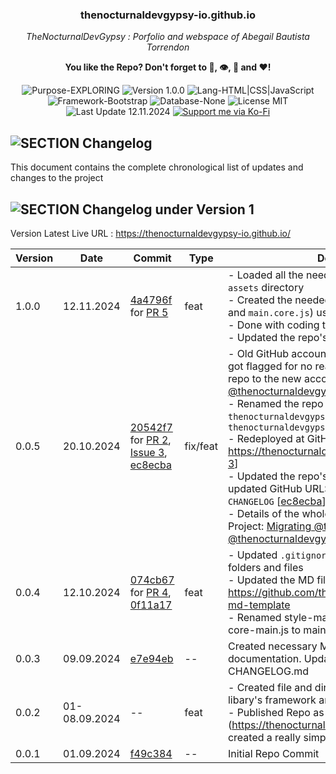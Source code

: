 <!-- <p align="center"><img src="/md_assets/octocat.gif" alt="Logo" width="130" height="130"></p> --> 
<h3 align="center">thenocturnaldevgypsy-io.github.io</h3>
<p align="center"><em>TheNocturnalDevGypsy : Porfolio and webspace of Abegail Bautista Torrendon</em></p>
<p align="center"><strong>You like the Repo? Don't forget to 🌟, 👁️, 🔱 and ❤️!</strong></p>
<p align="center">
   <img src="https://img.shields.io/badge/Purpose-EXPLORING-%2300416a?logoColor=white&labelColor=%2300416a&color=%2324292e&textColor=white" alt="Purpose-EXPLORING">
   <img src="https://img.shields.io/badge/Version-1.0.0-%2300416a?logoColor=white&labelColor=%2300416a&color=%2324292e&textColor=white" alt="Version 1.0.0">
   <img src="https://img.shields.io/badge/Lang-HTML%20|%20CSS%20|%20JavaScript-%2300416a?logoColor=white&labelColor=%2300416a&color=%2324292e&textColor=white" alt="Lang-HTML|CSS|JavaScript">
   <img src="https://img.shields.io/badge/Framework-Bootstrap-%2300416a?logoColor=white&labelColor=%2300416a&color=%2324292e&textColor=white" alt="Framework-Bootstrap">
   <img src="https://img.shields.io/badge/Database-None-%2300416a?logoColor=white&labelColor=%2300416a&color=%2324292e&textColor=white" alt="Database-None">
   <img src="https://img.shields.io/badge/License-MIT-%2300416a?logoColor=white&labelColor=%2300416a&color=%2324292e&textColor=white" alt="License MIT">
   <img src="https://img.shields.io/badge/Last%20Update-12.11.2024-%2300416a?logoColor=white&labelColor=%2300416a&color=%2324292e&textColor=white" alt="Last Update 12.11.2024">
   <a href="https://ko-fi.com/thenocturnaldevgypsy">
      <img src="https://img.shields.io/badge/Support%20me%20via%20Ko--Fi-%2300416a?logo=ko-fi&logoColor=white&color=%2300416a&textColor=white" alt="Support me via Ko-Fi">
   </a>
</p>

## ![SECTION Changelog](https://custom-icon-badges.demolab.com/badge/-Changelog-2471AE?logo=log&logoColor=white&labelColor=2471AE)
This document contains the complete chronological list of updates and changes to the project

## ![SECTION Changelog under Version 1](https://custom-icon-badges.demolab.com/badge/-Changelog%20under%20Version%201-24292e?logo=flame&logoColor=white&labelColor=00416a)

Version Latest Live URL : https://thenocturnaldevgypsy-io.github.io/

| Version | Date | Commit | Type | Description |
| ------------- | ------------- | ------------- | ------------- | ------------- |
| 1.0.0 | 12.11.2024 | [4a4796f](https://github.com/thenocturnaldevgypsy-io/thenocturnaldevgypsy-io.github.io/commit/4a4796f4930206392b32e509132b108da77fa34e) for [PR 5](https://github.com/thenocturnaldevgypsy-io/thenocturnaldevgypsy-io.github.io/pull/5) | feat | - Loaded all the needed vendor libraries in the `assets` directory<br>- Created the needed template (`main.styles.css` and `main.core.js`) using Bootstrap<br>- Done with coding the static page templates<br>- Updated the repo's `README.md` |
| 0.0.5 | 20.10.2024 | [20542f7](https://github.com/thenocturnaldevgypsy-io/thenocturnaldevgypsy-io.github.io/commit/20542f706869b7a022c4267da02213e81439a92b) for [PR 2](https://github.com/thenocturnaldevgypsy-io/thenocturnaldevgypsy-io.github.io/pull/2), [Issue 3](https://github.com/thenocturnaldevgypsy-io/thenocturnaldevgypsy-io.github.io/issues/3), [ec8ecba](https://github.com/thenocturnaldevgypsy-io/thenocturnaldevgypsy-io.github.io/commit/ec8ecba86151a22cd6e0d47cf87e1dc596eb2ffa) | fix/feat | - Old GitHub account [@thenocturnaldevgypsy](https://github.com/thenocturnaldevgypsy) got flagged for no reason given, recreated the repo to the new account [@thenocturnaldevgypsy-io](https://github.com/thenocturnaldevgypsy-io) [[PR 2](https://github.com/thenocturnaldevgypsy-io/thenocturnaldevgypsy-io.github.io/pull/2)]<br>- Renamed the repo from `thenocturnaldevgypsy.github.io` to `thenocturnaldevgypsy-io.github.io`<br>- Redeployed at GitHub Pages, Live URL: https://thenocturnaldevgypsy-io.github.io [[Issue 3](https://github.com/thenocturnaldevgypsy-io/thenocturnaldevgypsy-io.github.io/issues/3)]<br>- Updated the repo's documentation with the updated GitHub URLS except for the links under `CHANGELOG` [[ec8ecba](https://github.com/thenocturnaldevgypsy-io/thenocturnaldevgypsy-io.github.io/commit/ec8ecba86151a22cd6e0d47cf87e1dc596eb2ffa)].<br>- Details of the whole migration, see GitHub Project: [Migrating @thenocturnaldevgypsy to @thenocturnaldevgypsy-io](https://github.com/users/thenocturnaldevgypsy-io/projects/1/views/1) |
| 0.0.4 | 12.10.2024 | [074cb67](https://github.com/thenocturnaldevgypsy/thenocturnaldevgypsy.github.io/commit/074cb676a88b2f5deb55b9f3aafce66f819786b2) for [PR 4](https://github.com/thenocturnaldevgypsy/thenocturnaldevgypsy.github.io/pull/4), [0f11a17](https://github.com/thenocturnaldevgypsy/thenocturnaldevgypsy.github.io/commit/0f11a17277d48436d3adab759af0a3cef36d46ae) | feat | - Updated `.gitignore` and removed unnecessary folders and files<br>- Updated the MD files with https://github.com/thenocturnaldevgypsy/github-md-template<br>- Renamed style-main.css to main-style.css, core-main.js to main-core.js  |
| 0.0.3 | 09.09.2024 | [e7e94eb](https://github.com/thenocturnaldevgypsy/thenocturnaldevgypsy.github.io/commit/e7e94eb4495a1f626ca0f1ec4592b4f89c18a3de) | -- | Created necessary Markdown files for Repo's documentation. Updated README.md, created CHANGELOG.md |
| 0.0.2 | 01-08.09.2024 | -- | feat | - Created file and directory structure, setup the libary's framework and tools<br>- Published Repo as Github Page (https://thenocturnaldevgypsy.github.io/), created a really simple "Coming Soon" page. |
| 0.0.1 | 01.09.2024 | [f49c384](https://github.com/thenocturnaldevgypsy/thenocturnaldevgypsy.github.io/commit/f49c384e35ebb578186b76162e5343958a583306) | -- | Initial Repo Commit |